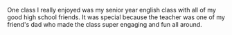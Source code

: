 One class I really enjoyed was my senior year english class with all of my good high school friends. It was special because the teacher was one of my friend's dad who made the class super engaging and fun all around. 
